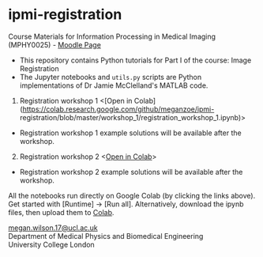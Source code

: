 # ipmi-registration

Course Materials for Information Processing in Medical Imaging (MPHY0025) - [Moodle Page][moodle_page]

- This repository contains Python tutorials for Part I of the course: Image Registration 
- The Jupyter notebooks and `utils.py` scripts are Python implementations of Dr Jamie McClelland's MATLAB code. 

1. Registration workshop 1 <[Open in Colab](https://colab.research.google.com/github/meganzoe/ipmi-  registration/blob/master/workshop_1/registration_workshop_1.ipynb)>
  * Registration workshop 1 example solutions will be available after the workshop.

2. Registration workshop 2 <[Open in Colab](https://colab.research.google.com/github/meganzoe/ipmi-registration/blob/master/workshop_2/registration_workshop_2.ipynb)>
  * Registration workshop 2 example solutions will be available after the workshop.


All the notebooks run directly on Google Colab (by clicking the links above). Get started with [Runtime] -> [Run all]. Alternatively, download the ipynb files, then upload them to [Colab](https://colab.research.google.com). 

megan.wilson.17@ucl.ac.uk  
Department of Medical Physics and Biomedical Engineering  
University College London

[moodle_page]: https://moodle-1819.ucl.ac.uk/course/view.php?id=6301
